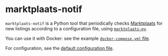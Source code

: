 # marktplaats-notif

`marktplaats-notif` is a Python tool that periodically checks [Marktplaats](https://marktplaats.nl) for new listings according to a configuration file, using [`marktplaats-py`](https://github.com/jensjeflensje/marktplaats-py).

You can use it with Docker: see the example [`docker-compose.yml` file](https://github.com/GideonBear/marktplaats-notif/blob/main/docker-compose.yml).

For configuration, see the [default configuration file](https://github.com/GideonBear/marktplaats-notif/blob/main/default_config.toml).
